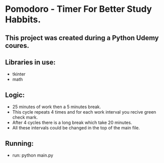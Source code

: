 # Pomodoro - Timer For Better Study Habbits.
## This project was created during a Python Udemy coures.

## Libraries in use:
* tkinter
* math

## Logic:
* 25 minutes of work then a 5 minutes break.
* This cycle repeats 4 times and for each work interval you recive green check mark.
* After 4 cycles there is a long break which take 20 minutes.
* All these intervals could be changed in the top of the main file.

## Running:
* run: python main.py

